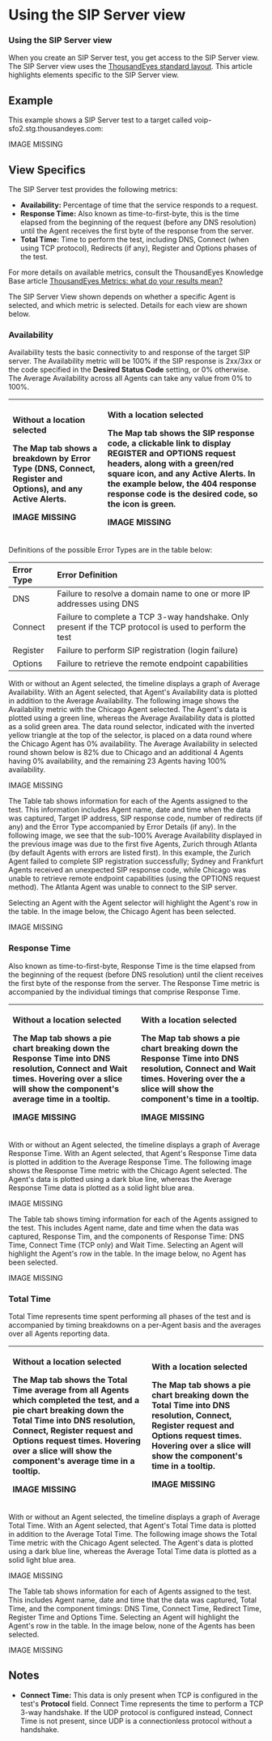 # Using the SIP Server view

### Using the SIP Server view

When you create an SIP Server test, you get access to the SIP Server view. The SIP Server view uses the [ThousandEyes standard layout](https://success.thousandeyes.com/PublicArticlePage?articleIdParam=kA0E0000000CmmgKAC). This article highlights elements specific to the SIP Server view.  
 

## Example

This example shows a SIP Server test to a target called voip-sfo2.stg.thousandeyes.com:

IMAGE MISSING

## View Specifics

The SIP Server test provides the following metrics:

* **Availability:** Percentage of time that the service responds to a request.
* **Response Time:** Also known as time-to-first-byte, this is the time elapsed from the beginning of the request \(before any DNS resolution\) until the Agent receives the first byte of the response from the server.
* **Total Time:** Time to perform the test, including DNS, Connect \(when using TCP protocol\), Redirects \(if any\), Register and Options phases of the test.

For more details on available metrics, consult the ThousandEyes Knowledge Base article [ThousandEyes Metrics: what do your results mean?](https://success.thousandeyes.com/PublicArticlePage?articleIdParam=kA0E0000000CmmzKAC)

The SIP Server View shown depends on whether a specific Agent is selected, and which metric is selected. Details for each view are shown below.  
 

### Availability

Availability tests the basic connectivity to and response of the target SIP server. The Availability metric will be 100% if the SIP response is 2xx/3xx or the code specified in the **Desired Status Code** setting, or 0% otherwise. The Average Availability across all Agents can take any value from 0% to 100%.

<table>
  <thead>
    <tr>
      <th style="text-align:left">
        <p><b>Without a location selected</b>
        </p>
        <p>The Map tab shows a breakdown by Error Type (DNS, Connect, Register and
          Options), and any Active Alerts.</p>
        <p>IMAGE MISSING</p>
      </th>
      <th style="text-align:left">
        <p><b>With a location selected</b>
        </p>
        <p>The Map tab shows the SIP response code, a clickable link to display REGISTER
          and OPTIONS request headers, along with a green/red square icon, and any
          Active Alerts. In the example below, the 404 response response code is
          the desired code, so the icon is green.</p>
        <p>IMAGE MISSING</p>
      </th>
    </tr>
  </thead>
  <tbody></tbody>
</table>  
Definitions of the possible Error Types are in the table below:

| Error Type | Error Definition |
| :--- | :--- |
| DNS | Failure to resolve a domain name to one or more IP addresses using DNS |
| Connect | Failure to complete a TCP 3-way handshake. Only present if the TCP protocol is used to perform the test |
| Register | Failure to perform SIP registration \(login failure\) |
| Options | Failure to retrieve the remote endpoint capabilities |

With or without an Agent selected, the timeline displays a graph of Average Availability. With an Agent selected, that Agent's Availability data is plotted in addition to the Average Availability. The following image shows the Availability metric with the Chicago Agent selected. The Agent's data is plotted using a green line, whereas the Average Availability data is plotted as a solid green area. The data round selector, indicated with the inverted yellow triangle at the top of the selector, is placed on a data round where the Chicago Agent has 0% availability. The Average Availability in selected round shown below is 82% due to Chicago and an additional 4 Agents having 0% availability, and the remaining 23 Agents having 100% availability.

IMAGE MISSING

The Table tab shows information for each of the Agents assigned to the test. This information includes Agent name, date and time when the data was captured, Target IP address, SIP response code, number of redirects \(if any\) and the Error Type accompanied by Error Details \(if any\). In the following image, we see that the sub-100% Average Availability displayed in the previous image was due to the first five Agents, Zurich through Atlanta \(by default Agents with errors are listed first\). In this example, the Zurich Agent failed to complete SIP registration successfully; Sydney and Frankfurt Agents received an unexpected SIP response code, while Chicago was unable to retrieve remote endpoint capabilities \(using the OPTIONS request method\). The Atlanta Agent was unable to connect to the SIP server.

Selecting an Agent with the Agent selector will highlight the Agent's row in the table. In the image below, the Chicago Agent has been selected.

IMAGE MISSING

### Response Time

Also known as time-to-first-byte, Response Time is the time elapsed from the beginning of the request \(before DNS resolution\) until the client receives the first byte of the response from the server. The Response Time metric is accompanied by the individual timings that comprise Response Time.

<table>
  <thead>
    <tr>
      <th style="text-align:left">
        <p><b>Without a location selected</b>
        </p>
        <p>The Map tab shows a pie chart breaking down the Response Time into DNS
          resolution, Connect and Wait times. Hovering over a slice will show the
          component&apos;s average time in a tooltip.</p>
        <p>IMAGE MISSING</p>
      </th>
      <th style="text-align:left">
        <p><b>With a location selected</b>
        </p>
        <p>The Map tab shows a pie chart breaking down the Response Time into DNS
          resolution, Connect and Wait times. Hovering over the a slice will show
          the component&apos;s time in a tooltip.</p>
        <p>IMAGE MISSING</p>
      </th>
    </tr>
  </thead>
  <tbody></tbody>
</table>  
With or without an Agent selected, the timeline displays a graph of Average Response Time.  With an Agent selected, that Agent's Response Time data is plotted in addition to the Average Response Time. The following image shows the Response Time metric with the Chicago Agent selected. The Agent's data is plotted using a dark blue line, whereas the Average Response Time data is plotted as a solid light blue area.

IMAGE MISSING

The Table tab shows timing information for each of the Agents assigned to the test. This includes Agent name, date and time when the data was captured, Response Tim, and the components of Response Time: DNS Time, Connect Time \(TCP only\) and Wait Time. Selecting an Agent will highlight the Agent's row in the table. In the image below, no Agent has been selected.

IMAGE MISSING

### Total Time

Total Time represents time spent performing all phases of the test and is accompanied by timing breakdowns on a per-Agent basis and the averages over all Agents reporting data.

<table>
  <thead>
    <tr>
      <th style="text-align:left">
        <p><b>Without a location selected</b>
        </p>
        <p>The Map tab shows the Total Time average from all Agents which completed
          the test, and a pie chart breaking down the Total Time into DNS resolution,
          Connect, Register request and Options request times. Hovering over a slice
          will show the component&apos;s average time in a tooltip.</p>
        <p>IMAGE MISSING</p>
      </th>
      <th style="text-align:left">
        <p><b>With a location selected</b>
        </p>
        <p>The Map tab shows a pie chart breaking down the Total Time into DNS resolution,
          Connect, Register request and Options request times. Hovering over a slice
          will show the component&apos;s time in a tooltip.</p>
        <p>IMAGE MISSING</p>
      </th>
    </tr>
  </thead>
  <tbody></tbody>
</table>With or without an Agent selected, the timeline displays a graph of Average Total Time. With an Agent selected, that Agent's Total Time data is plotted in addition to the Average Total Time. The following image shows the Total Time metric with the Chicago Agent selected. The Agent's data is plotted using a dark blue line, whereas the Average Total Time data is plotted as a solid light blue area.

IMAGE MISSING

The Table tab shows information for each of Agents assigned to the test. This includes Agent name, date and time that the data was captured, Total Time, and the component timings: DNS Time, Connect Time, Redirect Time, Register Time and Options Time. Selecting an Agent will highlight the Agent's row in the table. In the image below, none of the Agents has been selected.

IMAGE MISSING

## Notes

* **Connect Time:** This data is only present when TCP is configured in the test's **Protocol** field. Connect Time represents the time to perform a TCP 3-way handshake. If the UDP protocol is configured instead, Connect Time is not present, since UDP is a connectionless protocol without a handshake.

